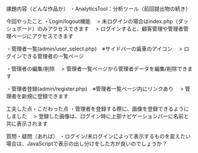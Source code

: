 課題内容（どんな作品か）
・AnalyticsTool：分析ツール（前回提出物の続き）

今回やったこと
・Login/logout機能
　> 未ログインの場合はindex.php（ダッシュボード）のみアクセスできます
　> ログインすると、顧客管理や管理者管理ページにアクセスできます

・管理者一覧(admin/user_select.php)　※サイドバーの歯車のアイコン
　> ログインできる管理者の一覧ページ

・管理者の編集/削除
　> 管理者一覧ページから管理者データを編集/削除できます

・管理者登録(admin/register.php)　※管理者一覧ページ内にリンクあり
　> 管理者を新規に登録できます

工夫した点・こだわった点
・管理者を登録する際に、画像を登録できるようにしました
　> 登録した画像は、ログイン時に上部ナビゲーションバーに名前と共に表示されます

質問・疑問（あれば）
・ログイン/未ログインによって表示するものを変えたい場合は、JavaScriptで表示の出し分けをした方が良いのでしょうか？